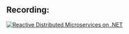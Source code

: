 ## Recording:

[![Reactive Distributed Microservices on .NET](https://img.youtube.com/vi/Cj_jUHCXE3U/0.jpg)](https://www.youtube.com/watch?v=Cj_jUHCXE3U)

